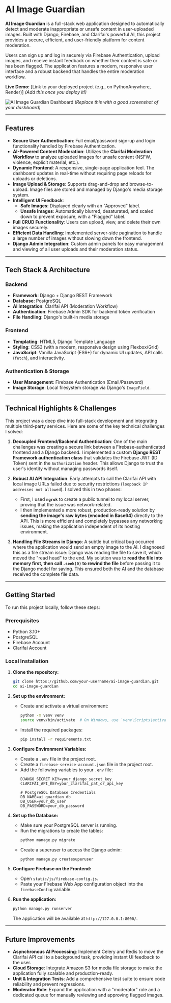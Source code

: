 # AI Image Guardian

**AI Image Guardian** is a full-stack web application designed to automatically detect and moderate inappropriate or unsafe content in user-uploaded images. Built with Django, Firebase, and Clarifai's powerful AI, this project provides a secure, efficient, and user-friendly platform for content moderation.

Users can sign up and log in securely via Firebase Authentication, upload images, and receive instant feedback on whether their content is safe or has been flagged. The application features a modern, responsive user interface and a robust backend that handles the entire moderation workflow.

**Live Demo:** [Link to your deployed project (e.g., on PythonAnywhere, Render)] *(Add this once you deploy it!)*

![AI Image Guardian Dashboard](./path/to/your/screenshot.png)
*(Replace this with a good screenshot of your dashboard)*

---

## Features

-   **Secure User Authentication**: Full email/password sign-up and login functionality handled by Firebase Authentication.
-   **AI-Powered Content Moderation**: Utilizes the **Clarifai Moderation Workflow** to analyze uploaded images for unsafe content (NSFW, violence, explicit material, etc.).
-   **Dynamic Frontend**: A responsive, single-page application feel. The dashboard updates in real-time without requiring page reloads for uploads or deletions.
-   **Image Upload & Storage**: Supports drag-and-drop and browse-to-upload. Image files are stored and managed by Django's media storage system.
-   **Intelligent UI Feedback**:
    -   **Safe Images**: Displayed clearly with an "Approved" label.
    -   **Unsafe Images**: Automatically blurred, desaturated, and scaled down to prevent exposure, with a "Flagged" label.
-   **Full CRUD Functionality**: Users can upload, view, and delete their own images securely.
-   **Efficient Data Handling**: Implemented server-side pagination to handle a large number of images without slowing down the frontend.
-   **Django Admin Integration**: Custom admin panels for easy management and viewing of all user uploads and their moderation status.

---

## Tech Stack & Architecture

### Backend
-   **Framework**: Django + Django REST Framework
-   **Database**: PostgreSQL
-   **AI Integration**: Clarifai API (Moderation Workflow)
-   **Authentication**: Firebase Admin SDK for backend token verification
-   **File Handling**: Django's built-in media storage

### Frontend
-   **Templating**: HTML5, Django Template Language
-   **Styling**: CSS3 (with a modern, responsive design using Flexbox/Grid)
-   **JavaScript**: Vanilla JavaScript (ES6+) for dynamic UI updates, API calls (`fetch`), and interactivity.

### Authentication & Storage
-   **User Management**: Firebase Authentication (Email/Password)
-   **Image Storage**: Local filesystem storage via Django's `ImageField`.

---

## Technical Highlights & Challenges

This project was a deep dive into full-stack development and integrating multiple third-party services. Here are some of the key technical challenges I solved:

1.  **Decoupled Frontend/Backend Authentication**: One of the main challenges was creating a secure link between a Firebase-authenticated frontend and a Django backend. I implemented a custom **Django REST Framework authentication class** that validates the Firebase JWT (ID Token) sent in the `Authorization` header. This allows Django to trust the user's identity without managing passwords itself.

2.  **Robust AI API Integration**: Early attempts to call the Clarifai API with local image URLs failed due to security restrictions (`loopback IP addresses not allowed`). I solved this in two phases:
    -   First, I used **`ngrok`** to create a public tunnel to my local server, proving that the issue was network-related.
    -   I then implemented a more robust, production-ready solution by **sending the image's raw bytes (encoded in Base64)** directly to the API. This is more efficient and completely bypasses any networking issues, making the application independent of its hosting environment.

3.  **Handling File Streams in Django**: A subtle but critical bug occurred where the application would send an empty image to the AI. I diagnosed this as a file stream issue: Django was reading the file to save it, which moved the "read head" to the end. My solution was to **read the file into memory first, then call `.seek(0)` to rewind the file** before passing it to the Django model for saving. This ensured both the AI and the database received the complete file data.

---

## Getting Started

To run this project locally, follow these steps:

### Prerequisites

-   Python 3.10+
-   PostgreSQL
-   Firebase Account
-   Clarifai Account

### Local Installation

1.  **Clone the repository:**
    ```bash
    git clone https://github.com/your-username/ai-image-guardian.git
    cd ai-image-guardian
    ```

2.  **Set up the environment:**
    -   Create and activate a virtual environment:
        ```bash
        python -m venv venv
        source venv/bin/activate  # On Windows, use `venv\Scripts\activate`
        ```
    -   Install the required packages:
        ```bash
        pip install -r requirements.txt
        ```

3.  **Configure Environment Variables:**
    -   Create a `.env` file in the project root.
    -   Create a `firebase-service-account.json` file in the project root.
    -   Add the following variables to your `.env` file:
        ```.env
        DJANGO_SECRET_KEY=your_django_secret_key
        CLARIFAI_API_KEY=your_clarifai_pat_or_api_key

        # PostgreSQL Database Credentials
        DB_NAME=ai_guardian_db
        DB_USER=your_db_user
        DB_PASSWORD=your_db_password
        ```

4.  **Set up the Database:**
    -   Make sure your PostgreSQL server is running.
    -   Run the migrations to create the tables:
        ```bash
        python manage.py migrate
        ```
    -   Create a superuser to access the Django admin:
        ```bash
        python manage.py createsuperuser
        ```

5.  **Configure Firebase on the Frontend:**
    -   Open `static/js/firebase-config.js`.
    -   Paste your Firebase Web App configuration object into the `firebaseConfig` variable.

6.  **Run the application:**
    ```bash
    python manage.py runserver
    ```
    The application will be available at `http://127.0.0.1:8000/`.

---

## Future Improvements

-   **Asynchronous AI Processing**: Implement Celery and Redis to move the Clarifai API call to a background task, providing instant UI feedback to the user.
-   **Cloud Storage**: Integrate Amazon S3 for media file storage to make the application fully scalable and production-ready.
-   **Unit & Integration Tests**: Add a comprehensive test suite to ensure code reliability and prevent regressions.
-   **Moderator Role**: Expand the application with a "moderator" role and a dedicated queue for manually reviewing and approving flagged images.

